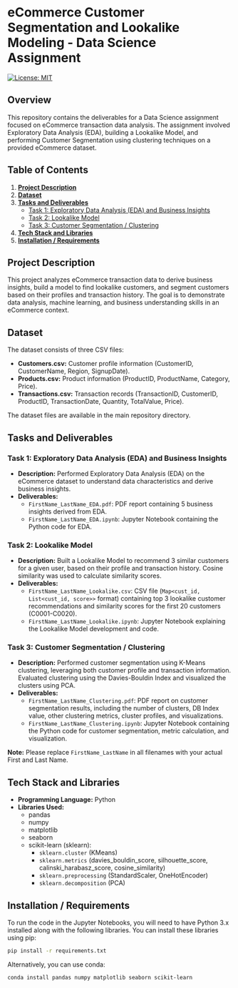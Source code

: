 # eCommerce Customer Segmentation and Lookalike Modeling - Data Science Assignment

[![License: MIT](https://img.shields.io/badge/License-MIT-yellow.svg)](https://opensource.org/licenses/MIT)

## Overview

This repository contains the deliverables for a Data Science assignment focused on eCommerce transaction data analysis. The assignment involved Exploratory Data Analysis (EDA), building a Lookalike Model, and performing Customer Segmentation using clustering techniques on a provided eCommerce dataset.

## Table of Contents

1.  [**Project Description**](#project-description)
2.  [**Dataset**](#dataset)
3.  [**Tasks and Deliverables**](#tasks-and-deliverables)
    *   [Task 1: Exploratory Data Analysis (EDA) and Business Insights](#task-1-exploratory-data-analysis-eda-and-business-insights)
    *   [Task 2: Lookalike Model](#task-2-lookalike-model)
    *   [Task 3: Customer Segmentation / Clustering](#task-3-customer-segmentation--clustering)
4.  [**Tech Stack and Libraries**](#tech-stack-and-libraries)
5.  [**Installation / Requirements**](#installation--requirements)

## Project Description

This project analyzes eCommerce transaction data to derive business insights, build a model to find lookalike customers, and segment customers based on their profiles and transaction history. The goal is to demonstrate data analysis, machine learning, and business understanding skills in an eCommerce context.

## Dataset

The dataset consists of three CSV files:

*   **Customers.csv:** Customer profile information (CustomerID, CustomerName, Region, SignupDate).
*   **Products.csv:** Product information (ProductID, ProductName, Category, Price).
*   **Transactions.csv:** Transaction records (TransactionID, CustomerID, ProductID, TransactionDate, Quantity, TotalValue, Price).

The dataset files are available in the main repository directory.

## Tasks and Deliverables

### Task 1: Exploratory Data Analysis (EDA) and Business Insights

*   **Description:** Performed Exploratory Data Analysis (EDA) on the eCommerce dataset to understand data characteristics and derive business insights.
*   **Deliverables:**
    *   `FirstName_LastName_EDA.pdf`: PDF report containing 5 business insights derived from EDA.
    *   `FirstName_LastName_EDA.ipynb`: Jupyter Notebook containing the Python code for EDA.

### Task 2: Lookalike Model

*   **Description:** Built a Lookalike Model to recommend 3 similar customers for a given user, based on their profile and transaction history. Cosine similarity was used to calculate similarity scores.
*   **Deliverables:**
    *   `FirstName_LastName_Lookalike.csv`: CSV file (`Map<cust_id, List<cust_id, score>>` format) containing top 3 lookalike customer recommendations and similarity scores for the first 20 customers (C0001-C0020).
    *   `FirstName_LastName_Lookalike.ipynb`: Jupyter Notebook explaining the Lookalike Model development and code.

### Task 3: Customer Segmentation / Clustering

*   **Description:** Performed customer segmentation using K-Means clustering, leveraging both customer profile and transaction information. Evaluated clustering using the Davies-Bouldin Index and visualized the clusters using PCA.
*   **Deliverables:**
    *   `FirstName_LastName_Clustering.pdf`: PDF report on customer segmentation results, including the number of clusters, DB Index value, other clustering metrics, cluster profiles, and visualizations.
    *   `FirstName_LastName_Clustering.ipynb`: Jupyter Notebook containing the Python code for customer segmentation, metric calculation, and visualization.

**Note:** Please replace `FirstName_LastName` in all filenames with your actual First and Last Name.

## Tech Stack and Libraries

*   **Programming Language:** Python
*   **Libraries Used:**
    *   pandas
    *   numpy
    *   matplotlib
    *   seaborn
    *   scikit-learn (sklearn):
        *   `sklearn.cluster` (KMeans)
        *   `sklearn.metrics` (davies_bouldin_score, silhouette_score, calinski_harabasz_score, cosine_similarity)
        *   `sklearn.preprocessing` (StandardScaler, OneHotEncoder)
        *   `sklearn.decomposition` (PCA)

## Installation / Requirements

To run the code in the Jupyter Notebooks, you will need to have Python 3.x installed along with the following libraries. You can install these libraries using pip:

```bash
pip install -r requirements.txt
```

Alternatively, you can use conda:
```bash
conda install pandas numpy matplotlib seaborn scikit-learn
```

